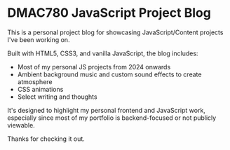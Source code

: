 <h1>DMAC780 JavaScript Project Blog</h1>

<p>This is a personal project blog for showcasing JavaScript/Content projects I've been working on.</p>

<p>Built with HTML5, CSS3, and vanilla JavaScript, the blog includes:</p>
<ul>

<li>Most of my personal JS projects from 2024 onwards</li>

<li>Ambient background music and custom sound effects to create atmosphere</li>

<li>CSS animations</li>

<li>Select writing and thoughts</li>
</ul>
<p>It's designed to highlight my personal frontend and JavaScript work, especially since most of my portfolio is backend-focused or not publicly viewable.</p>

<p>Thanks for checking it out.</p>
